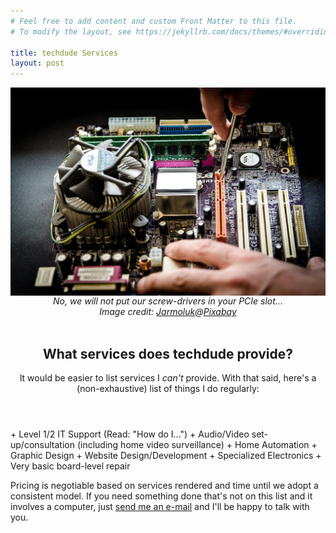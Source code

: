```yaml
---
# Feel free to add content and custom Front Matter to this file.
# To modify the layout, see https://jekyllrb.com/docs/themes/#overriding-theme-defaults

title: techdude Services 
layout: post
---
```

<div style="width:100%; display: grid; place-items: center; text-align: center;">
        <img class="image fit" style="margin: 0 0 0 0;" src="images/services.png">
        <i>No, we will not put our screw-drivers in your PCIe slot...<br/>
        Image credit: <a href="https://pixabay.com/users/jarmoluk+143740">Jarmoluk</a>@<a href="https://pixabay.com">Pixabay</a></i>
</div><br />
<header class="major">
    <h2>What services does techdude provide?</h2>
    It would be easier to list services I <i>can't</i> provide. With that said, here's a (non-exhaustive) list of things I do regularly:
</header>
<style>
    ul {
        margin-top: 1em;
        margin-left: 1em;
    }
</style>
+ Level 1/2 IT Support (Read: "How do I...")
+ Audio/Video set-up/consultation (including home video surveillance)
+ Home Automation
+ Graphic Design
+ Website Design/Development
+ Specialized Electronics
+ Very basic board-level repair

Pricing is negotiable based on services rendered and time until we adopt a consistent model. If you need something done that's not on this list and it involves a computer, just [send me an e-mail](mailto:denniszarger@gmail.com) and I'll be happy to talk with you.
